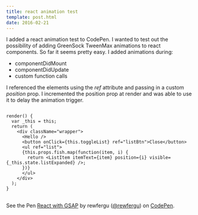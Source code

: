 ```yaml
---
title: react animation test
template: post.html
date: 2016-02-21
---
```


I added a react animation test to CodePen. I wanted to test out the possibility of adding GreenSock TweenMax animations to react components. So far it seems pretty easy. I added animations during:

* componentDidMount
* componentDidUpdate
* custom function calls

I referenced the elements using the *ref* attribute and passing in a custom *position* prop. I incremented the position prop at render and was able to use it to delay the animation trigger.

<pre>
<code class="language-jsx">
render() {
  var _this = this;
  return (
    &lt;div className="wrapper"&gt;
      &lt;Hello /&gt;
      &lt;button onClick={this.toggleList} ref="listBtn"&gt;Close&lt;/button&gt;
      &lt;ul ref="list"&gt;
      {this.props.fish.map(function(item, i) {
        return &lt;ListItem itemText={item} position={i} visible={_this.state.listExpanded} /&gt;;
      })}
      &lt;/ul&gt;
    &lt;/div&gt;
  );
}
</code>
</pre>

<p data-height="600" data-theme-id="21445" data-slug-hash="PZyLMj" data-default-tab="result" data-user="rewfergu" class='codepen'>See the Pen <a href='http://codepen.io/rewfergu/pen/PZyLMj/'>React with GSAP</a> by rewfergu (<a href='http://codepen.io/rewfergu'>@rewfergu</a>) on <a href='http://codepen.io'>CodePen</a>.</p>
<script async src="//assets.codepen.io/assets/embed/ei.js"></script>
